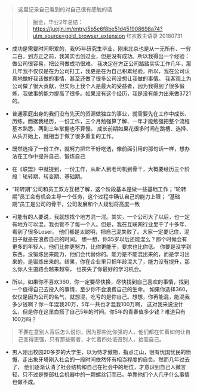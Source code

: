 > 这里记录自己看到的对自己很有感触的话

>> 掘金，毕业2年总结：https://juejin.im/entry/5b5e6f8be51d451908698a74?utm_source=gold_browser_extension 红衣教主语录  20180731
* 成功是需要时间积累的，我95年研究生毕业，刚来北京也是从一无所有、一穷二白。到方正之前，我其实也创过业，但是没有成功。所以我得出一个经验：做公司很容易，把公司做成功很难。
  我决定在方正公司踏踏实实工作几年，那几年我不仅仅是在为公司打工，我更是在为自己积累经验。所以，我在公司认真地做好我该做的事情，甚至还做了很多公司没想让我做的事情。
  我客观上为公司做了很大贡献，但实际上我个人是最大的受益者，因为我得到了很多锻炼，我做事的能力提高了很多。如果没有这个经历，我是没有能力出来做3721的。
  
* 普通家庭出身的我们没有先天的资源做独立的事业，就需要先在工作中成长、历练。而据我经历，一份工作，三个月勉强算了解、一年才能勉强把整个流程基本熟悉、两到三年掌握也不算慢。
  成长前期如果花很多时间在跳槽、选择、从头开始上，就相当于做了很多重复的工作。

* 既然选择了一份工作，就努力把它干好吃透，像前面引用的那句话一样，想办法在工作中提升自己、锻炼自己
* 在《联盟》中就提到，一份工作，从新人到老司机到骨干，大概要经历三个阶段：轮转期、转变期、基础期。

* “轮转期”公司和员工双方互相了解，这个阶段基本是做一些基础工作；“轮转期”员工会有机会主导一个任务，这个过程中确认自己的能力上限；
  “基础期”员工是公司的骨干，公司发展和个人规划将高度一致
  
* 可能有的人要说，我就想找个地方混一混。其实，一个公司大了以后，也一定有地方可以混，我也管不了每一个人。但是，我在互联网行业里干了十多年，看到了很多Loser。
  他们都是太聪明，把自己混失败了。大家一定要记住，混日子就是在浪费自己的时间。 想一想，你35岁以后还能混么？那个时候会有更多的年轻人，他们比你更努力，比你更能干，要求也比你低。
  你要是没学到东西，没锻炼出来能力，他们会代替你的。能力是不能混出来的，而是学习出来的，是锻炼出来的。结果，你在企业里只把年龄混大了，能力没有提升，那么你人生道路会越来越窄，
  也丧失了你最好的学习机会。

* 所以，如果你不喜欢360，你一定要尽快换，尽快找到自己喜欢的事情，找到一个值得自己去投入的事情，至少你不会浪费自己的生命。
  如果你选择360，仅仅是因为公司的名气，就想混，吃亏的是你自己。想想，你再能混，能混我多少钱啊？你一年混我20万，5年一共也才混我100万啊，
  这对我来说没什么，但是你在这里白搭了自己5年的时间。你5年的青春值多少钱？难道只有100万吗？ 
 
  
> 不要在意别人背后怎么说你，因为那些比你强的人，他们都在忙着如何让自己变得更强，只有那些弱者，才忙着四处诋毁别人，抬高自己。

* 男人刚出校园20多岁的大学生，以为恃才傲物，指点江山，很有忧国忧民的愤慨，走出象牙塔刚入社会的一段时间依然怀有相当程度的自负。然而几年过去了，
  他们逐渐认清了社会结构和自己在社会中的地位，才意识到自己人微言轻，只不过是整部社会机器中的一颗螺丝钉而已。单靠他们个人几乎什么事情也做不成。

  
  
